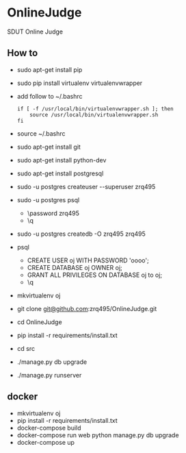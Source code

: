 # OnlineJudge
SDUT Online Judge


## How to

- sudo apt-get install pip
- sudo pip install virtualenv virtualenvwrapper
- add follow to ~/.bashrc

	```
	if [ -f /usr/local/bin/virtualenvwrapper.sh ]; then
     	source /usr/local/bin/virtualenvwrapper.sh
	fi
	```
- source ~/.bashrc
- sudo apt-get install git
- sudo apt-get install python-dev
- sudo apt-get install postgresql
- sudo -u postgres createuser --superuser zrq495
- sudo -u postgres psql
	- \password zrq495
	- \q
- sudo -u postgres createdb -O zrq495 zrq495
- psql
	- CREATE USER oj WITH PASSWORD 'oooo';
	- CREATE DATABASE oj OWNER oj;
	- GRANT ALL PRIVILEGES ON DATABASE oj to oj;
	- \q
- mkvirtualenv oj
- git clone git@github.com:zrq495/OnlineJudge.git
- cd OnlineJudge
- pip install -r requirements/install.txt
- cd src
- ./manage.py db upgrade
- ./manage.py runserver


## docker

- mkvirtualenv oj
- pip install -r requirements/install.txt
- docker-compose build
- docker-compose run web python manage.py db upgrade
- docker-compose up
